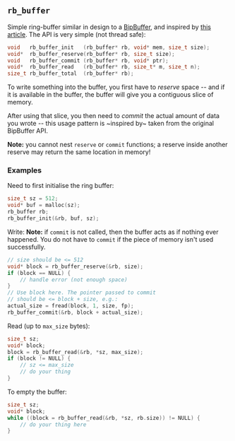 ## `rb_buffer`

Simple ring-buffer similar in design to a [BipBuffer](https://www.codeproject.com/Articles/3479/The-Bip-Buffer-The-Circular-Buffer-with-a-Twist),
and inspired by [this article](https://andrea.lattuada.me/blog/2019/the-design-and-implementation-of-a-lock-free-ring-buffer-with-contiguous-reservations.html).
The API is very simple (not thread safe):

```c
void   rb_buffer_init   (rb_buffer* rb, void* mem, size_t size);
void*  rb_buffer_reserve(rb_buffer* rb, size_t size);
void   rb_buffer_commit (rb_buffer* rb, void* ptr);
void*  rb_buffer_read   (rb_buffer* rb, size_t* m, size_t n);
size_t rb_buffer_total  (rb_buffer* rb);
```

To write something into the buffer, you first have to
_reserve_ space -- and if it is available in the buffer,
the buffer will give you a contiguous slice of memory.

After using that slice, you then need to _commit_ the
actual amount of data you wrote -- this usage pattern
is ~inspired by~ taken from the original BipBuffer API.

**Note:** you cannot nest `reserve` or `commit` functions;
a reserve inside another reserve may return the same location
in memory!

### Examples

Need to first initialise the ring buffer:

```c
size_t sz = 512;
void* buf = malloc(sz);
rb_buffer rb;
rb_buffer_init(&rb, buf, sz);
```

Write:
**Note:** if `commit` is not called, then the buffer acts
as if nothing ever happened. You do not have to `commit`
if the piece of memory isn't used successfully.

```c
// size should be <= 512
void* block = rb_buffer_reserve(&rb, size);
if (block == NULL) {
    // handle error (not enough space)
}
// Use block here. The pointer passed to commit
// should be <= block + size, e.g.:
actual_size = fread(block, 1, size, fp);
rb_buffer_commit(&rb, block + actual_size);
```

Read (up to `max_size` bytes):

```c
size_t sz;
void* block;
block = rb_buffer_read(&rb, *sz, max_size);
if (block != NULL) {
    // sz <= max_size
    // do your thing
}
```

To empty the buffer:

```c
size_t sz;
void* block;
while ((block = rb_buffer_read(&rb, *sz, rb.size)) != NULL) {
    // do your thing here
}
```

